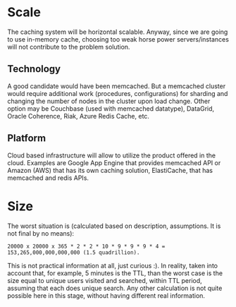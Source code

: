 # Scale

The caching system will be horizontal scalable. Anyway, since we are going to use in-memory cache, choosing too weak horse power servers/instances will not contribute to the problem solution.

## Technology
A good candidate would have been memcached. But a memcached cluster would require additional work (procedures, configurations) for sharding and changing the number of nodes in the cluster upon load change. Other option may be Couchbase (used with memcached datatype), DataGrid, Oracle Coherence, Riak, Azure Redis Cache, etc.
## Platform
Cloud based infrastructure will allow to utilize the product offered in the cloud. Examples are Google App Engine that provides memcached API or Amazon (AWS) that has its own caching solution, ElastiCache, that has memcached and redis APIs.
#  Size
The worst situation is (calculated based on description, assumptions. It is not final by no means):
```
20000 x 20000 x 365 * 2 * 2 * 10 * 9 * 9 * 9 * 4 = 153,265,000,000,000,000 (1.5 quadrillion). 
```
This is not practical information at all, just curious :). In reality, taken into account that, for example, 5 minutes is the TTL, than the worst case is the size equal to unique users visited and searched, within TTL period, assuming that each does unique search. Any other calculation is not quite possible here in this stage, without having different real information. 
